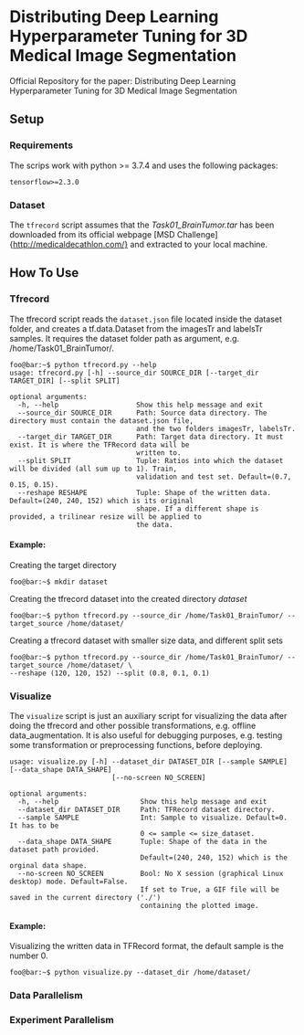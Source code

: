 # Distributing Deep Learning Hyperparameter Tuning for 3D Medical Image Segmentation
Official Repository for the paper: Distributing Deep Learning Hyperparameter Tuning for 3D Medical Image Segmentation 


## Setup
### Requirements

The scrips work with python >= 3.7.4 and uses the following packages:
```
tensorflow>=2.3.0
```
### Dataset

The `tfrecord` script assumes that the _Task01_BrainTumor.tar_ has been downloaded from its official webpage [MSD Challenge]{http://medicaldecathlon.com/} and extracted to your local machine.

## How To Use

### Tfrecord
The tfrecord script reads the `dataset.json` file located inside the dataset folder, and creates a tf.data.Dataset from the imagesTr and labelsTr samples. It requires the dataset folder path as argument, e.g. /home/Task01_BrainTumor/.

```console
foo@bar:~$ python tfrecord.py --help
usage: tfrecord.py [-h] --source_dir SOURCE_DIR [--target_dir TARGET_DIR] [--split SPLIT]

optional arguments:
  -h, --help                   Show this help message and exit
  --source_dir SOURCE_DIR      Path: Source data directory. The directory must contain the dataset.json file, 
                               and the two folders imagesTr, labelsTr.
  --target_dir TARGET_DIR      Path: Target data directory. It must exist. It is where the TFRecord data will be 
                               written to.
  --split SPLIT                Tuple: Ratios into which the dataset will be divided (all sum up to 1). Train, 
                               validation and test set. Default=(0.7, 0.15, 0.15).
  --reshape RESHAPE            Tuple: Shape of the written data. Default=(240, 240, 152) which is its original 
                               shape. If a different shape is provided, a trilinear resize will be applied to 
                               the data.
```
#### Example:
Creating the target directory
```console
foo@bar:~$ mkdir dataset
```
Creating the tfrecord dataset into the created directory _dataset_
```console
foo@bar:~$ python tfrecord.py --source_dir /home/Task01_BrainTumor/ --target_source /home/dataset/
```
Creating a tfrecord dataset with smaller size data, and different split sets

```console
foo@bar:~$ python tfrecord.py --source_dir /home/Task01_BrainTumor/ --target_source /home/dataset/ \ 
--reshape (120, 120, 152) --split (0.8, 0.1, 0.1)
```

### Visualize
The `visualize` script is just an auxiliary script for visualizing the data after doing the tfrecord
and other possible transformations, e.g. offline data_augmentation. It is also useful for debugging
purposes, e.g. testing some transformation or preprocessing functions, before deploying.

```console
usage: visualize.py [-h] --dataset_dir DATASET_DIR [--sample SAMPLE] [--data_shape DATA_SHAPE] 
                         [--no-screen NO_SCREEN]

optional arguments:
  -h, --help                    Show this help message and exit
  --dataset_dir DATASET_DIR     Path: TFRecord dataset directory.
  --sample SAMPLE               Int: Sample to visualize. Default=0. It has to be 
                                0 <= sample <= size_dataset.
  --data_shape DATA_SHAPE       Tuple: Shape of the data in the dataset path provided. 
                                Default=(240, 240, 152) which is the orginal data shape.
  --no-screen NO_SCREEN         Bool: No X session (graphical Linux desktop) mode. Default=False. 
                                If set to True, a GIF file will be saved in the current directory ('./') 
                                containing the plotted image.

```
#### Example:
Visualizing the written data in TFRecord format, the default sample is the number 0.
```console
foo@bar:~$ python visualize.py --dataset_dir /home/dataset/
```

### Data Parallelism


### Experiment Parallelism

